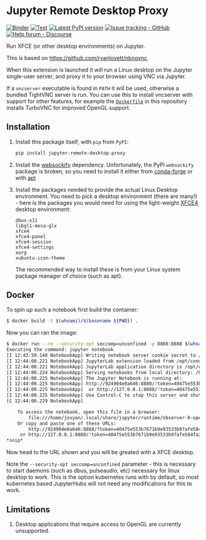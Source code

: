 # Jupyter Remote Desktop Proxy

[![Binder](https://mybinder.org/badge_logo.svg)](https://mybinder.org/v2/gh/jupyterhub/jupyter-remote-desktop-proxy/HEAD?urlpath=desktop)
[![Test](https://github.com/jupyterhub/jupyter-remote-desktop-proxy/actions/workflows/test.yaml/badge.svg)](https://github.com/jupyterhub/jupyter-remote-desktop-proxy/actions/workflows/test.yaml)
[![Latest PyPI version](https://img.shields.io/pypi/v/jupyter-remote-desktop-proxy?logo=pypi)](https://pypi.python.org/pypi/jupyter-remote-desktop-proxy)
[![Issue tracking - GitHub](https://img.shields.io/badge/issue_tracking-github-blue?logo=github)](https://github.com/jupyterhub/jupyter-remote-desktop-proxy/issues)
[![Help forum - Discourse](https://img.shields.io/badge/help_forum-discourse-blue?logo=discourse)](https://discourse.jupyter.org/c/jupyterhub)

Run XFCE (or other desktop environments) on Jupyter.

This is based on https://github.com/ryanlovett/nbnovnc.

When this extension is launched it will run a Linux desktop on the Jupyter single-user server, and proxy it to your browser using VNC via Jupyter.

If a `vncserver` executable is found in `PATH` it will be used, otherwise a bundled TightVNC server is run.
You can use this to install vncserver with support for other features, for example the [`Dockerfile`](./Dockerfile) in this repository installs TurboVNC for improved OpenGL support.

## Installation

1. Install this package itself, with `pip` from `PyPI`:

   ```bash
   pip install jupyter-remote-desktop-proxy
   ```

2. Install the [websockify](https://github.com/novnc/websockify) dependency. Unfortunately,
   the PyPI `websockify` package is broken, so you need to install it either
   from [conda-forge](https://anaconda.org/conda-forge/websockify) or with
   [apt](https://packages.ubuntu.com/search?suite=all&searchon=names&keywords=websockify)

3. Install the packages needed to provide the actual Linux Desktop environment.
   You need to pick a desktop environment (there are many!) - here is the packages
   you would need for using the light-weight [XFCE4](https://www.xfce.org/) desktop environment:

   ```
   dbus-x11
   libgl1-mesa-glx
   xfce4
   xfce4-panel
   xfce4-session
   xfce4-settings
   xorg
   xubuntu-icon-theme
   ```

   The recommended way to install these is from your Linux system package manager
   of choice (such as apt).

## Docker

To spin up such a notebook first build the container:

```bash
$ docker build -t $(whoami)/$(basename ${PWD}) .
```

Now you can ran the image:

```bash
$ docker run --rm --security-opt seccomp=unconfined -p 8888:8888 $(whoami)/$(basename ${PWD})
Executing the command: jupyter notebook
[I 12:43:59.148 NotebookApp] Writing notebook server cookie secret to /home/jovyan/.local/share/jupyter/runtime/notebook_cookie_secret
[I 12:44:00.221 NotebookApp] JupyterLab extension loaded from /opt/conda/lib/python3.7/site-packages/jupyterlab
[I 12:44:00.221 NotebookApp] JupyterLab application directory is /opt/conda/share/jupyter/lab
[I 12:44:00.224 NotebookApp] Serving notebooks from local directory: /home/jovyan
[I 12:44:00.225 NotebookApp] The Jupyter Notebook is running at:
[I 12:44:00.225 NotebookApp] http://924904e0a646:8888/?token=40475e553b7671b9e93533b97afe584fa2030448505a7d83
[I 12:44:00.225 NotebookApp]  or http://127.0.0.1:8888/?token=40475e553b7671b9e93533b97afe584fa2030448505a7d83
[I 12:44:00.225 NotebookApp] Use Control-C to stop this server and shut down all kernels (twice to skip confirmation).
[C 12:44:00.229 NotebookApp]

    To access the notebook, open this file in a browser:
        file:///home/jovyan/.local/share/jupyter/runtime/nbserver-8-open.html
    Or copy and paste one of these URLs:
        http://924904e0a646:8888/?token=40475e553b7671b9e93533b97afe584fa2030448505a7d83
     or http://127.0.0.1:8888/?token=40475e553b7671b9e93533b97afe584fa2030448505a7d83
*snip*
```

Now head to the URL shown and you will be greated with a XFCE desktop.

Note the `--security-opt seccomp=unconfined` parameter - this is necessary
to start daemons (such as dbus, pulseaudio, etc) necessary for linux desktop
to work. This is the option kubernetes runs with by default, so most kubernetes
based JupyterHubs will not need any modifications for this to work.

## Limitations

1. Desktop applications that require access to OpenGL are currently unsupported.
